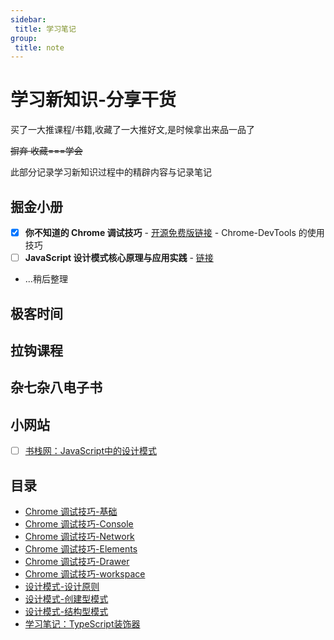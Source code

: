 ```yaml
---
sidebar:
 title: 学习笔记
group:
 title: note
---
```

# 学习新知识-分享干货
买了一大推课程/书籍,收藏了一大推好文,是时候拿出来品一品了

~~摒弃 收藏===学会~~

此部分记录学习新知识过程中的精辟内容与记录笔记

## 掘金小册
* [x] **你不知道的 Chrome 调试技巧** - [开源免费版链接](https://www.frontendwingman.com/Chrome/) -  Chrome-DevTools 的使用技巧
* [ ] **JavaScript 设计模式核⼼原理与应⽤实践** - [链接](https://juejin.cn/book/6844733790204461070)
* ...稍后整理

## 极客时间

## 拉钩课程

## 杂七杂八电子书

## 小网站
* [ ] [书栈网：JavaScript中的设计模式](https://www.bookstack.cn/books/design-pattern-in-javascript)

## 目录
* [Chrome 调试技巧-基础](./chrome-debug1.md)
* [Chrome 调试技巧-Console](./chrome-debug2.md)
* [Chrome 调试技巧-Network](./chrome-debug3.md)
* [Chrome 调试技巧-Elements](./chrome-debug4.md)
* [Chrome 调试技巧-Drawer](./chrome-debug5.md)
* [Chrome 调试技巧-workspace](./chrome-debug6.md)
* [设计模式-设计原则](./design-patterns0.md)
* [设计模式-创建型模式](./design-patterns1.md)
* [设计模式-结构型模式](./design-patterns2.md)
* [学习笔记：TypeScript装饰器](./ts-decorators.md)

<tongji/>